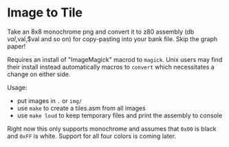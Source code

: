 # Image to Tile

Take an 8x8 monochrome png and convert it to z80 assembly (db $val,$val,$val and so on) for copy-pasting into your bank file.  Skip the graph paper!

Requires an install of "ImageMagick" macrod to `magick`.  Unix users may find their install instead automatically macros to `convert` which necessitates a change on either side.

Usage:
* put images in `.` or `img/`
* use `make` to create a tiles.asm from all images
* use `make loud` to keep temporary files and print the assembly to console

Right now this only supports monochrome and assumes that `0x00` is black and `0xFF` is white.  Support for all four colors is coming later.